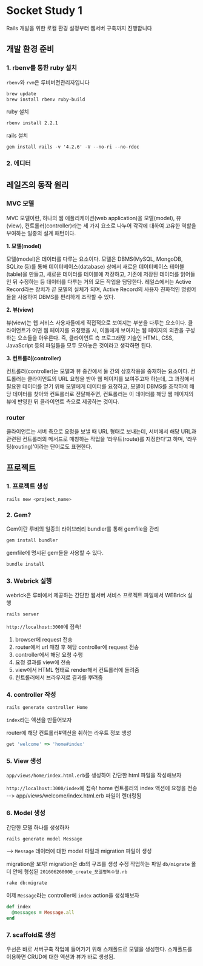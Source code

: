 # Socket Study 1
Rails 개발을 위한 로컬 환경 설정부터 웹서버 구축까지 진행합니다

## 개발 환경 준비

### 1. rbenv를 통한 ruby 설치
`rbenv`와 `rvm`은 루비버전관리자입니다
```bash
brew update
brew install rbenv ruby-build
```

ruby 설치
```bash
rbenv install 2.2.1
```

rails 설치
```
gem install rails -v '4.2.6' -V --no-ri --no-rdoc
```

### 2. 에디터

## 레일즈의 동작 원리

### MVC 모델
MVC 모델이란, 하나의 웹 애플리케이션(web application)을 모델(model), 뷰(view), 컨트롤러(controller)라는 세 가지 요소로 나누어 각각에 대하여 고유한 역할을 부여하는 일종의 설계 패턴이다. 

**1. 모델(model)**

모델(model)은 데이터를 다루는 요소이다. 모델은 DBMS(MySQL, MongoDB, SQLite 등)를 통해 데이터베이스(database) 상에서 새로운 데이터베이스 테이블(table)을 만들고, 새로운 데이터를 테이블에 저장하고, 기존에 저장된 데이터를 읽어들인 뒤 수정하는 등 데이터를 다루는 거의 모든 작업을 담당한다. 레일스에서는 Active Record라는 장치가 곧 모델의 실체가 되며, Active Record의 사용자 친화적인 명령어들을 사용하여 DBMS를 편리하게 조작할 수 있다.

**2. 뷰(view)**

뷰(view)는 웹 서비스 사용자들에게 직접적으로 보여지는 부분을 다루는 요소이다. 클라이언트가 어떤 웹 페이지를 요청했을 시, 이들에게 보여지는 웹 페이지의 외관을 구성하는 요소들을 아우른다. 즉, 클라이언트 측 프로그래밍 기술인 HTML, CSS, JavaScript 등의 파일들을 모두 모아놓은 것이라고 생각하면 된다.

**3. 컨트롤러(controller)**

컨트롤러(controller)는 모델과 뷰 중간에서 둘 간의 상호작용을 중재하는 요소이다. 컨트롤러는 클라이언트의 URL 요청을 받아 웹 페이지를 보여주고자 하는데, 그 과정에서 필요한 데이터를 얻기 위해 모델에게 데이터를 요청하고, 모델이 DBMS를 조작하여 해당 데이터를 찾아와 컨트롤러로 전달해주면, 컨트롤러는 이 데이터를 해당 웹 페이지의 뷰에 반영한 뒤 클라이언트 측으로 제공하는 것이다.

### router
클라이언트는 서버 측으로 요청을 보낼 때 URL 형태로 보내는데, 서버에서 해당 URL과 관련된 컨트롤러의 메서드로 매칭하는 작업을 ‘라우트(route)를 지정한다’고 하며, ‘라우팅(routing)’이라는 단어로도 표현한다.

## 프로젝트

### 1. 프로젝트 생성
```bash
rails new <project_name>
```

### 2. Gem?
Gem이란 루비의 일종의 라이브러리
bundler를 통해 gemfile을 관리
```bash
gem install bundler
```

gemfile에 명시된 gem들을 사용할 수 있다.
```bash
bundle install
```

### 3. Webrick 실행
webrick은 루비에서 제공하는 간단한 웹서버 서비스
프로젝트 파일에서 WEBrick 실행
```bash
rails server
```

`http://localhost:3000`에 접속!

1. browser에 request 전송
2. router에서 url 매칭 후 해당 controller에 request 전송
3. controller에서 해당 요청 수행
4. 요청 결과를 view에 전송
5. view에서 HTML 형태로 render해서 컨트롤러에 돌려줌
6. 컨트롤러에서 브라우저로 결과를 뿌려줌

### 4. controller 작성
```bash
rails generate controller Home
```

`index`라는 액션을 만들어보자

router에 해당 컨트롤러#액션을 취하는 라우트 정보 생성
```ruby
get 'welcome' => 'home#index'
```

### 5. View 생성
`app/views/home/index.html.erb`를 생성하여 간단한 html 파일을 작성해보자

`http://localhost:3000/index`에 접속!
home 컨트롤러의 index 액션에 요청을 전송 --> app/views/welcome/index.html.erb 파일이 렌더링됨


### 6. Model 생성
간단한 모델 하나를 생성하자
```bash
rails generate model Message
```

--> `Message` 데이터에 대한 model 파일과 migration 파일이 생성

migration을 보자!
migration은 db의 구조를 생성 수정 작업하는 파일
`db/migrate` 폴더 안에 형성된 `201606260000_create_모델명복수형.rb`

```bash
rake db:migrate
```

이제 `Message`라는 controller에 `index` action을 생성해보자
```ruby
def index 
  @messages = Message.all 
end
```

### 7. scaffold로 생성
우선은 바로 서버구축 작업에 들어가기 위해 스캐폴드로 모델을 생성한다.
스캐폴드를 이용하면 CRUD에 대한 액션과 뷰가 바로 생성됨.

